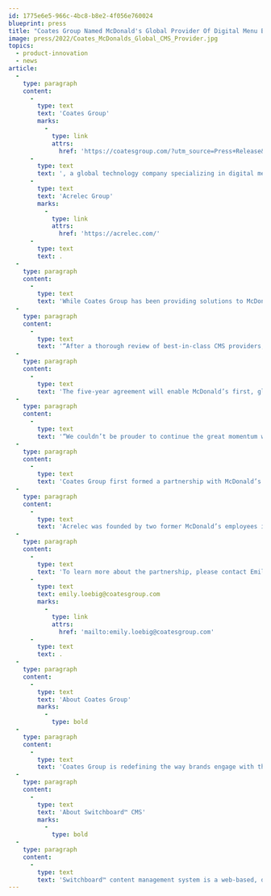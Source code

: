 ```yaml
---
id: 1775e6e5-966c-4bc8-b8e2-4f056e760024
blueprint: press
title: "Coates Group Named McDonald's Global Provider Of Digital Menu Board CMS"
image: press/2022/Coates_McDonalds_Global_CMS_Provider.jpg
topics:
  - product-innovation
  - news
article:
  -
    type: paragraph
    content:
      -
        type: text
        text: 'Coates Group'
        marks:
          -
            type: link
            attrs:
              href: 'https://coatesgroup.com/?utm_source=Press+Release&utm_medium=PR&utm_campaign=McDsGlobalCMS'
      -
        type: text
        text: ', a global technology company specializing in digital merchandising solutions, was named as McDonald’s single global Digital Menu Board (DMB) Content Management System (CMS) provider and one of two approved Digital Menu Board hardware providers alongside '
      -
        type: text
        text: 'Acrelec Group'
        marks:
          -
            type: link
            attrs:
              href: 'https://acrelec.com/'
      -
        type: text
        text: .
  -
    type: paragraph
    content:
      -
        type: text
        text: 'While Coates Group has been providing solutions to McDonald’s around the world for 50 years, this new appointment is the largest partnership engagement to date and follows an extensive, multiple-round RFP process in which several providers were evaluated.'
  -
    type: paragraph
    content:
      -
        type: text
        text: '“After a thorough review of best-in-class CMS providers, it was clear that Coates Group was the best-positioned technology partner for this critical phase of our digital evolution. Our goal was to find one global provider that could deliver our digital CMS vision, which is to enable a consistent ordering experience to all our customers around the world through a single, cohesive hardware and software solution. We’re confident that Coates Group will deliver on that vision, and we look forward to a long-term partnership that empowers our markets with flexibility within a globally standardized framework,” said Hashim Amin, Vice President of Global Product & Engineering at McDonald’s.'
  -
    type: paragraph
    content:
      -
        type: text
        text: 'The five-year agreement will enable McDonald’s first, globally-standardized DMB solution. The comprehensive solution provides McDonald’s markets with Coates’ dynamic Switchboard™ CMS to power their content and marketing strategies. While Coates Group will manage the overall partnership and be the sole CMS provider, the total solution offers markets a choice of DMB hardware as well as installation and support services from Coates or Acrelec. This holistic global solution enables McDonald’s desired technology standardization while also accommodating individual markets’ unique requirements for customization, in addition to significant cost efficiencies for markets.'
  -
    type: paragraph
    content:
      -
        type: text
        text: '“We couldn’t be prouder to continue the great momentum we’ve built with McDonald’s in the digital merchandising space over the last 10 years and to take our partnership to new, innovative heights. As a long-term partner of McDonald’s, we are thrilled about the continued growth and success we’ve seen together and are excited to deliver in this new capacity, beginning with the transition of the US market to the Coates CMS solution,” said Leo Coates, CEO of Coates Group.'
  -
    type: paragraph
    content:
      -
        type: text
        text: 'Coates Group first formed a partnership with McDonald’s in Australia in the 1970s as a traditional signage and merchandising provider. Throughout the 1980s and 1990s, the partnership grew into Asian and European markets with the introduction of new signage technology. Following Coates’ evolution into the digital merchandising space in the 2010s, the partnership expanded even further across the world. In 2017, Coates Group was awarded the Outdoor Digital Menu Board hardware rollout for McDonald’s US, which was the largest QSR menu board rollout completed to date. Today, Coates is supporting 50 McDonald’s markets – including the US, Canada, Australia, France, and the UK – with digital merchandising solutions such as CMS, DMB and self-order kiosk.'
  -
    type: paragraph
    content:
      -
        type: text
        text: 'Acrelec was founded by two former McDonald’s employees in early 2000, Jacques Mangeot and Jalel Souissi, who aimed to reimagine the customer experience through innovative self-order kiosks and drive-thru technology and solutions. Acrelec counts over 80,000 installations in 80 countries.'
  -
    type: paragraph
    content:
      -
        type: text
        text: 'To learn more about the partnership, please contact Emily Loebig – Chief Brand Officer – at '
      -
        type: text
        text: emily.loebig@coatesgroup.com
        marks:
          -
            type: link
            attrs:
              href: 'mailto:emily.loebig@coatesgroup.com'
      -
        type: text
        text: .
  -
    type: paragraph
    content:
      -
        type: text
        text: 'About Coates Group'
        marks:
          -
            type: bold
  -
    type: paragraph
    content:
      -
        type: text
        text: 'Coates Group is redefining the way brands engage with their customers. For over 55 years, Coates has been driving constant innovation and delivering unrivaled merchandising solutions – indoor and outdoor digital hardware, traditional signage, and a proprietary content management system, Switchboard™. This is done with one goal in mind – to create immersive brand experiences.'
  -
    type: paragraph
    content:
      -
        type: text
        text: 'About Switchboard™ CMS'
        marks:
          -
            type: bold
  -
    type: paragraph
    content:
      -
        type: text
        text: 'Switchboard™ content management system is a web-based, data-driven, scalable platform created by Coates specifically for QSR environments. It’s a key component in Coates’ complete digital merchandising solution designed to create, distribute, and display digital media to generate customer engagement. Switchboard™ uses real-time data and rich analytics to orchestrate a seamless customer journey by showing the right product, to the right customer, at the right time, all while increasing revenue and driving ROI.'
---
```

